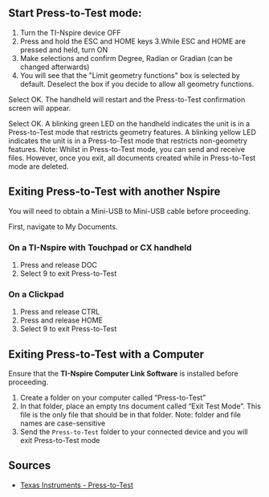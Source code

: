 ## Start Press-to-Test mode:

1. Turn the TI-Nspire device OFF
2. Press and hold the ESC and HOME keys
3.While ESC and HOME are pressed and held, turn ON
4. Make selections and confirm Degree, Radian or Gradian (can be changed afterwards)
5. You will see that the "Limit geometry functions" box is selected by default. Deselect the box if you decide to allow all geometry functions.

Select OK. The handheld will restart and the Press-to-Test confirmation screen will appear.

Select OK. A blinking green LED on the handheld indicates the unit is in a Press-to-Test mode that restricts geometry features. A blinking yellow LED indicates the unit is in a Press-to-Test mode that restricts non-geometry features.
Note: Whilst in Press-to-Test mode, you can send and receive files. However, once you exit, all documents created while in Press-to-Test mode are deleted.

## Exiting Press-to-Test with another Nspire

You will need to obtain a Mini-USB to Mini-USB cable before proceeding.

First, navigate to My Documents.

### On a TI-Nspire with Touchpad or CX handheld

1. Press and release DOC
2. Select 9 to exit Press-to-Test

### On a Clickpad

1. Press and release CTRL
2. Press and release HOME
3. Select 9 to exit Press-to-Test

## Exiting Press-to-Test with a Computer

Ensure that the **TI-Nspire Computer Link Software** is installed before proceeding.

1. Create a folder on your computer called “Press-to-Test”
2. In that folder, place an empty tns document called “Exit Test Mode”. This file is the only file that should be in that folder. Note: folder and file names are case-sensitive
3. Send the `Press-to-Test` folder to your connected device and you will exit Press-to-Test mode

## Sources

* [Texas Instruments - Press-to-Test](http://education.ti.com/en-GB/uk/products/ti-nspire/ti-nspire-with-touchpad/exam-acceptance/press-to-test)